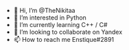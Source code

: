 - 👋 Hi, I’m @TheNikitaa
- 👀 I’m interested in Python
- 🌱 I’m currently learning C++ / C#
- 💞️ I’m looking to collaborate on Yandex
- 📫 How to reach me Enstique#2891

<!---
TheNikitaa/TheNikitaa is a ✨ special ✨ repository because its `README.md` (this file) appears on your GitHub profile.
You can click the Preview link to take a look at your changes.
--->

